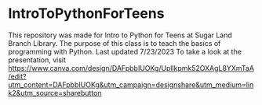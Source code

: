 # IntroToPythonForTeens
This repository was made for Intro to Python for Teens at Sugar Land Branch Library.
The purpose of this class is to teach the basics of programming with Python.
Last updated 7/23/2023
To take a look at the presentation, visit https://www.canva.com/design/DAFpbbIUOKg/Upllkpmk52OXAgL8YXmTaA/edit?utm_content=DAFpbbIUOKg&utm_campaign=designshare&utm_medium=link2&utm_source=sharebutton
